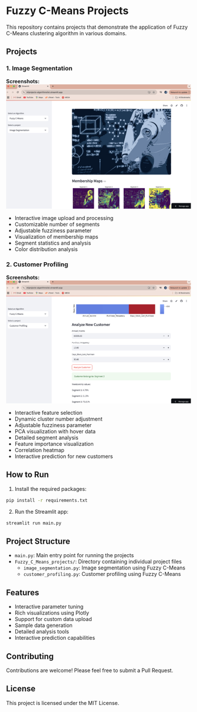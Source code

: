 # Fuzzy C-Means Projects

This repository contains projects that demonstrate the application of Fuzzy C-Means clustering algorithm in various domains.

## Projects

### 1. Image Segmentation

**Screenshots:**
![Image Segmentation](screenshots/imag_seg.png)
- Interactive image upload and processing
- Customizable number of segments
- Adjustable fuzziness parameter
- Visualization of membership maps
- Segment statistics and analysis
- Color distribution analysis

### 2. Customer Profiling

**Screenshots:**
![Customer Profiling](screenshots/cust_prof.png)
- Interactive feature selection
- Dynamic cluster number adjustment
- Adjustable fuzziness parameter
- PCA visualization with hover data
- Detailed segment analysis
- Feature importance visualization
- Correlation heatmap
- Interactive prediction for new customers

## How to Run

1. Install the required packages:
```bash
pip install -r requirements.txt
```

2. Run the Streamlit app:
```bash
streamlit run main.py
```

## Project Structure

- `main.py`: Main entry point for running the projects
- `Fuzzy_C_Means_projects/`: Directory containing individual project files
  - `image_segmentation.py`: Image segmentation using Fuzzy C-Means
  - `customer_profiling.py`: Customer profiling using Fuzzy C-Means

## Features

- Interactive parameter tuning
- Rich visualizations using Plotly
- Support for custom data upload
- Sample data generation
- Detailed analysis tools
- Interactive prediction capabilities

## Contributing

Contributions are welcome! Please feel free to submit a Pull Request.

## License

This project is licensed under the MIT License. 